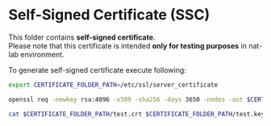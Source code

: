 # Self-Signed Certificate (SSC)

This folder contains **self-signed certificate**. \
Please note that this certificate is intended **only for testing purposes** in nat-lab environment.

To generate self-signed certificate execute following:

```bash
export CERTIFICATE_FOLDER_PATH=/etc/ssl/server_certificate

openssl req -newkey rsa:4096 -x509 -sha256 -days 3650 -nodes -out $CERTIFICATE_FOLDER_PATH/test.crt -keyout $CERTIFICATE_FOLDER_PATH/test.key -subj "/CN=*.nordvpn.com"

cat $CERTIFICATE_FOLDER_PATH/test.crt $CERTIFICATE_FOLDER_PATH/test.key > $CERTIFICATE_FOLDER_PATH/test.pem
```

